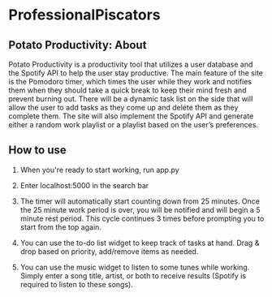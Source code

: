 # ProfessionalPiscators

## Potato Productivity: About
Potato Productivity is a productivity tool that utilizes a user database and the Spotify API to help the user stay productive. The main feature of the site is the Pomodoro timer, which times the user while they work and notifies them when they should take a quick break to keep their mind fresh and prevent burning out. There will be a dynamic task list on the side that will allow the user to add tasks as they come up and delete them as they complete them. The site will also implement the Spotify API and generate either a random work playlist or a playlist based on the user’s preferences.

## How to use
1) When you're ready to start working, run app.py

2) Enter localhost:5000 in the search bar

3) The timer will automatically start counting down from 25 minutes. Once the 25 minute work period is over, you will be notified and will begin a 5 minute rest period. This cycle continues 3 times before prompting you to start from the top again.

4) You can use the to-do list widget to keep track of tasks at hand. Drag & drop based on priority, add/remove items as needed.

5) You can use the music widget to listen to some tunes while working. Simply enter a song title, artist, or both to receive results (Spotify is required to listen to these songs).
